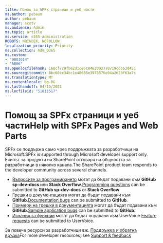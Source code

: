 ```yaml
---
title: Помощ за SPFx страници и уеб части
ms.author: pebaum
author: pebaum
manager: scotv
ms.audience: Admin
ms.topic: article
ms.service: o365-administration
ROBOTS: NOINDEX, NOFOLLOW
localization_priority: Priority
ms.collection: Adm_O365
ms.custom:
- "9003014"
- "5806"
ms.openlocfilehash: 168cf7c9fbe2d1ce6c0463092770719cdc63d45c
ms.sourcegitcommit: 8bc60ec34bc1e40685e3976576e04a2623f63a7c
ms.translationtype: MT
ms.contentlocale: bg-BG
ms.lasthandoff: 04/15/2021
ms.locfileid: "51811517"
---
```

# <a name="help-with-spfx-pages-and-web-parts"></a><span data-ttu-id="d9c73-102">Помощ за SPFx страници и уеб части</span><span class="sxs-lookup"><span data-stu-id="d9c73-102">Help with SPFx Pages and Web Parts</span></span>

<span data-ttu-id="d9c73-103">SPFx се поддържа само чрез поддръжката за разработчици на Microsoft.</span><span class="sxs-lookup"><span data-stu-id="d9c73-103">SPFx is supported through Microsoft developer support only.</span></span> <span data-ttu-id="d9c73-104">Екипът за продукти на SharePoint отговаря на общността за разработчици в няколко канала.</span><span class="sxs-lookup"><span data-stu-id="d9c73-104">The SharePoint product team responds to the developer community across several channels.</span></span>

- <span data-ttu-id="d9c73-105">[Въпросите за програмирането](https://docs.microsoft.com/sharepoint/dev/support-feedback#programming-questions)  могат да бъдат подавани към **GitHub sp-dev-docs** или **Stack Overflow**.</span><span class="sxs-lookup"><span data-stu-id="d9c73-105">[Programming questions](https://docs.microsoft.com/sharepoint/dev/support-feedback#programming-questions)  can be submitted to  **GitHub sp-dev-docs**  or  **Stack Overflow**.</span></span>
- <span data-ttu-id="d9c73-106">[Грешки в документацията](https://docs.microsoft.com/sharepoint/dev/support-feedback#documentation-bugs) могат да бъдат подавани към **GitHub**.</span><span class="sxs-lookup"><span data-stu-id="d9c73-106">[Documentation bugs](https://docs.microsoft.com/sharepoint/dev/support-feedback#documentation-bugs)  can be submitted to **GitHub**.</span></span>
- <span data-ttu-id="d9c73-107">[Примери на грешки в документацията](https://docs.microsoft.com/sharepoint/dev/support-feedback#sample-application-bugs) могат да бъдат подавани към **GitHub**.</span><span class="sxs-lookup"><span data-stu-id="d9c73-107">[Sample application bugs](https://docs.microsoft.com/sharepoint/dev/support-feedback#sample-application-bugs)  can be submitted to  **GitHub**.</span></span>
- <span data-ttu-id="d9c73-108">[Искания за функции](https://docs.microsoft.com/sharepoint/dev/support-feedback#feature-requests) могат да бъдат подавани към UserVoice.</span><span class="sxs-lookup"><span data-stu-id="d9c73-108">[Feature requests](https://docs.microsoft.com/sharepoint/dev/support-feedback#feature-requests)  can be submitted to UserVoice.</span></span>

<span data-ttu-id="d9c73-109">За повече ресурси за разработчици вж. [Поддръжка и обратна връзка](https://docs.microsoft.com/sharepoint/dev/support-feedback)</span><span class="sxs-lookup"><span data-stu-id="d9c73-109">For more developer resources, see  [Support & feedback](https://docs.microsoft.com/sharepoint/dev/support-feedback)</span></span>
